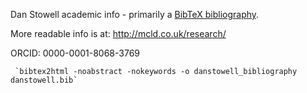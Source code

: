 Dan Stowell academic info - primarily a [BibTeX bibliography](danstowell_bibliography.html).

More readable info is at: http://mcld.co.uk/research/

ORCID: 0000-0001-8068-3769


     `bibtex2html -noabstract -nokeywords -o danstowell_bibliography danstowell.bib`

